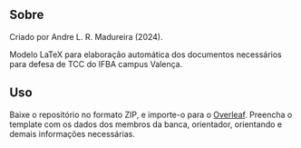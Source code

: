 
## Sobre

Criado por Andre L. R. Madureira (2024). 

Modelo LaTeX para elaboração automática dos documentos necessários para defesa de TCC do IFBA campus Valença.

## Uso

Baixe o repositório no formato ZIP, e importe-o para o [Overleaf](http://www.overleaf.com). Preencha o template com os dados dos membros da banca, orientador, orientando e demais informações necessárias.